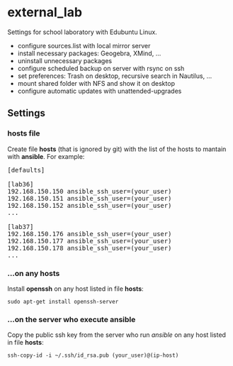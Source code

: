 # external_lab
Settings for school laboratory with Edubuntu Linux.

- configure sources.list with local mirror server
- install necessary packages: Geogebra, XMind, ...
- uninstall unnecessary packages
- configure scheduled backup on server with rsync on ssh
- set preferences: Trash on desktop, recursive search in Nautilus, ...
- mount shared folder with NFS and show it on desktop
- configure automatic updates with unattended-upgrades


## Settings

### hosts file
Create file **hosts** (that is ignored by git) with the list of the hosts to mantain with **ansible**. For example:

<pre>
[defaults]

[lab36]
192.168.150.150 ansible_ssh_user=(your_user)
192.168.150.151 ansible_ssh_user=(your_user)
192.168.150.152 ansible_ssh_user=(your_user)
...

[lab37]
192.168.150.176 ansible_ssh_user=(your_user)
192.168.150.177 ansible_ssh_user=(your_user)
192.168.150.178 ansible_ssh_user=(your_user)
...
</pre>


### ...on any hosts
Install **openssh** on any host listed in file **hosts**:
<pre><code>sudo apt-get install openssh-server</code></pre>

### ...on the server who execute ansible
Copy the public ssh key from the server who run *ansible* on any host listed in file **hosts**:
<pre><code>ssh-copy-id -i ~/.ssh/id_rsa.pub (your_user)@(ip-host)</code></pre>
